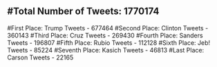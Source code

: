 #Total Number of Tweets: 1770174 
---
#First Place: Trump Tweets - 677464
#Second Place: Clinton Tweets - 360143
#Third Place: Cruz Tweets - 269430
#Fourth Place: Sanders Tweets - 196807
#Fifth Place: Rubio Tweets - 112128
#Sixth Place: Jeb! Tweets - 85224
#Seventh Place: Kasich Tweets - 46813
#Last Place: Carson Tweets - 22165
